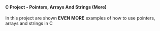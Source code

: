 #### C Project - Pointers, Arrays And Strings (More)

In this project are shown **EVEN MORE** examples of how to use pointers, arrays and strings in C
